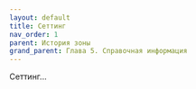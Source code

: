 ```yaml
---
layout: default
title: Сеттинг
nav_order: 1
parent: История зоны
grand_parent: Глава 5. Справочная информация
---
```


Сеттинг...